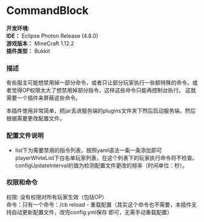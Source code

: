 # CommandBlock
**开发环境:**<br>
**IDE：** Eclipse Photon Release (4.8.0)<br>
**游戏版本：** MineCraft 1.12.2<br>
**插件类型：** Bukkit<br>

### 描述
有些服主可能想禁用掉一部分命令，或者只让部分玩家执行一些额特殊的命令，或者觉得OP权限太大了想禁用掉部分指令，这样这些命令只能再控制台执行。
这就需要一个插件来屏蔽这些命令。<br>

本插件使用非常简单，把jar丢进服务端的plugins文件夹下然后启动服务端，然后根据需要更改配置文件。<br>

### 配置文件说明
- list下为需要禁用的指令列表，按照yaml语法一条一条添加即可<br>
playerWhiteList下白名单玩家列表，在这个列表下的玩家执行命令将不检查。configUpdateInterval的值为检测配置文件更改的频率（时间单位：秒）。

### 权限和命令
权限: 没有权限对所有玩家生效（包括OP）<br>
命令：只有一个命令：/cb reload - 重载配置（其实这个命令也不需要，本插件支持自动更新配置文件，改完config.yml保存   即可，无需手动重载配置）<br>
